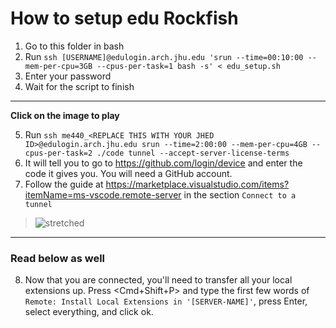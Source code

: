 # How to setup edu Rockfish

1. Go to this folder in bash
2. Run `ssh [USERNAME]@edulogin.arch.jhu.edu 'srun --time=00:10:00 --mem-per-cpu=3GB --cpus-per-task=1 bash -s' < edu_setup.sh`
3. Enter your password
4. Wait for the script to finish

---

**Click on the image to play**

5. Run `ssh me440_<REPLACE THIS WITH YOUR JHED ID>@edulogin.arch.jhu.edu srun --time=2:00:00 --mem-per-cpu=4GB --cpus-per-task=2 ./code tunnel --accept-server-license-terms`
6. It will tell you to go to <https://github.com/login/device> and enter the code it gives you. You will need a GitHub account.
7. Follow the guide at <https://marketplace.visualstudio.com/items?itemName=ms-vscode.remote-server> in the section `Connect to a tunnel`

> ![stretched](https://github.com/gofflab/quant_mol_neuro_2023/assets/34997334/95c7c9a4-f7ac-40e5-ab57-95a43809fec1)

---

### Read below as well

8. Now that you are connected, you'll need to transfer all your local extensions up. Press <Cmd+Shift+P> and type the first few words of `Remote: Install Local Extensions in '[SERVER-NAME]'`, press Enter, select everything, and click ok.
